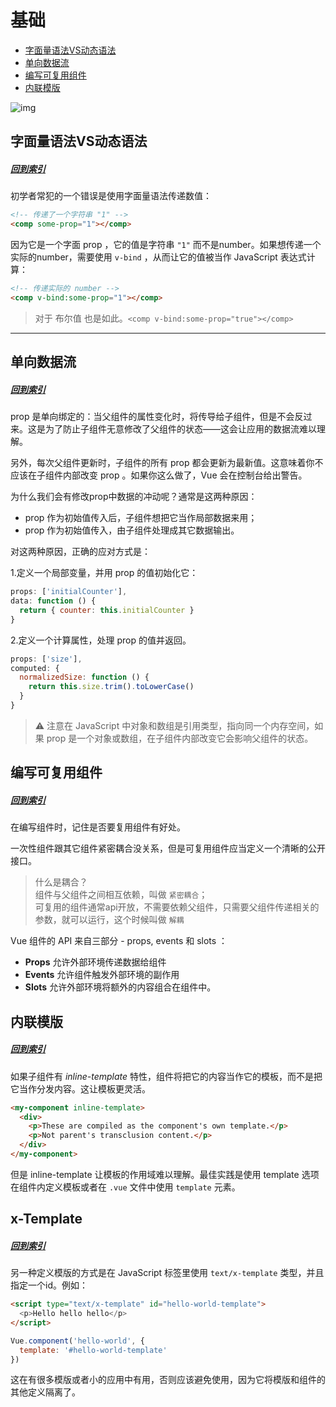 # 基础
- [字面量语法VS动态语法](#字面量语法vs动态语法)
- [单向数据流](#单向数据流)
- [编写可复用组件](#编写可复用组件)
- [内联模版](#内联模版)

![img](https://cn.vuejs.org/images/props-events.png)

## 字面量语法VS动态语法
##### [回到索引](#基础)
初学者常犯的一个错误是使用字面量语法传递数值：
``` html
<!-- 传递了一个字符串 "1" -->
<comp some-prop="1"></comp>
```

因为它是一个字面 prop ，它的值是字符串 ``"1"`` 而不是number。如果想传递一个实际的number，需要使用 ``v-bind`` ，从而让它的值被当作 JavaScript 表达式计算：
``` html
<!-- 传递实际的 number -->
<comp v-bind:some-prop="1"></comp>
```
> 对于 布尔值 也是如此。``<comp v-bind:some-prop="true"></comp>``

---

## 单向数据流
##### [回到索引](#基础)

prop 是单向绑定的：当父组件的属性变化时，将传导给子组件，但是不会反过来。这是为了防止子组件无意修改了父组件的状态——这会让应用的数据流难以理解。

另外，每次父组件更新时，子组件的所有 prop 都会更新为最新值。这意味着你不应该在子组件内部改变 prop 。如果你这么做了，Vue 会在控制台给出警告。

为什么我们会有修改prop中数据的冲动呢？通常是这两种原因：
- prop 作为初始值传入后，子组件想把它当作局部数据来用；
- prop 作为初始值传入，由子组件处理成其它数据输出。

对这两种原因，正确的应对方式是：

1.定义一个局部变量，并用 prop 的值初始化它：
``` javascript
props: ['initialCounter'],
data: function () {
  return { counter: this.initialCounter }
}
```

2.定义一个计算属性，处理 prop 的值并返回。
``` javascript
props: ['size'],
computed: {
  normalizedSize: function () {
    return this.size.trim().toLowerCase()
  }
}
```

> ⚠️ 注意在 JavaScript 中对象和数组是引用类型，指向同一个内存空间，如果 prop 是一个对象或数组，在子组件内部改变它会影响父组件的状态。

## 编写可复用组件
##### [回到索引](#基础)

在编写组件时，记住是否要复用组件有好处。

一次性组件跟其它组件紧密耦合没关系，但是可复用组件应当定义一个清晰的公开接口。

> 什么是耦合？\
组件与父组件之间相互依赖，叫做 ``紧密耦合``；\
可复用的组件通常api开放，不需要依赖父组件，只需要父组件传递相关的参数，就可以运行，这个时候叫做 ``解耦``

Vue 组件的 API 来自三部分 - props, events 和 slots ：
- **Props** 允许外部环境传递数据给组件
- **Events** 允许组件触发外部环境的副作用
- **Slots** 允许外部环境将额外的内容组合在组件中。

## 内联模版
##### [回到索引](#基础)

如果子组件有 *inline-template* 特性，组件将把它的内容当作它的模板，而不是把它当作分发内容。这让模板更灵活。

``` html
<my-component inline-template>
  <div>
    <p>These are compiled as the component's own template.</p>
    <p>Not parent's transclusion content.</p>
  </div>
</my-component>
```
但是 inline-template 让模板的作用域难以理解。最佳实践是使用 template 选项在组件内定义模板或者在 ``.vue`` 文件中使用 ``template`` 元素。

## x-Template
##### [回到索引](#基础)

另一种定义模版的方式是在 JavaScript 标签里使用 ``text/x-template`` 类型，并且指定一个id。例如：

``` html 
<script type="text/x-template" id="hello-world-template">
  <p>Hello hello hello</p>
</script>
```

``` javascript
Vue.component('hello-world', {
  template: '#hello-world-template'
})
```
这在有很多模版或者小的应用中有用，否则应该避免使用，因为它将模版和组件的其他定义隔离了。